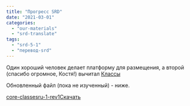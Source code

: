 ```yaml
---
title: "Прогресс SRD"
date: "2021-03-01"
categories: 
  - "our-materials"
  - "srd-translate"
tags: 
  - "srd-5-1"
  - "перевод-srd"
---
```


Один хороший человек делает платформу для размещения, а второй (спасибо огромное, Костя!) вычитал [Классы](https://cyborgsandmages.wordpress.com/classes-srd-51/)

Обновленный файл (пока не изученный) - ниже.

[core-classesru-1-rev1](https://cyborgsandmages.files.wordpress.com/2021/03/core-classesru-1-rev1.docx)[Скачать](https://cyborgsandmages.files.wordpress.com/2021/03/core-classesru-1-rev1.docx)
